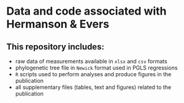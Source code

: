 # Data and code associated with Hermanson & Evers

## This repository includes:

- raw data of measurements available in `xlsx` and `csv` formats
- phylogenetic tree file in `Newick` format used in PGLS regressions
- `R` scripts used to perform analyses and produce figures in the publication
- all supplementary files (tables, text and figures) related to the publication
